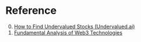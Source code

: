 # Reference

0. [How to Find Undervalued Stocks (Undervalued.ai)](https://medium.com/@hobegi/how-to-find-undervalued-stocks-undervalued-ai-1a7c8593dd55)
0. [Fundamental Analysis of Web3 Technologies](https://blog.coinfabrik.com/fundamental-analysis-of-web3-technologies/)

